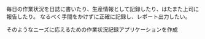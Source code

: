 毎日の作業状況を日誌に書いたり、生産情報として記録したり、はたまた上司に報告したり。
なるべく手間をかけずに正確に記録し、レポート出力したい。

そのようなニーズに応えるための作業状況記録アプリケーションを作成
